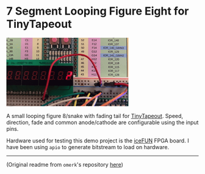 # 7 Segment Looping Figure Eight for TinyTapeout

![Animated Figure 8](fig8.gif)

A small looping figure 8/snake with fading tail for [TinyTapeout](http://tinytapeout.com/). Speed, direction, fade and common anode/cathode are configurable using the input pins.

Hardware used for testing this demo project is the [iceFUN](https://www.robot-electronics.co.uk/icefun.html) FPGA board. I have been using `apio` to generate bitstream to load on hardware.

---

(Original readme from `omerk`'s repository [here](https://github.com/omerk/tinytapeout-verilog-test/blob/main/README.md))
